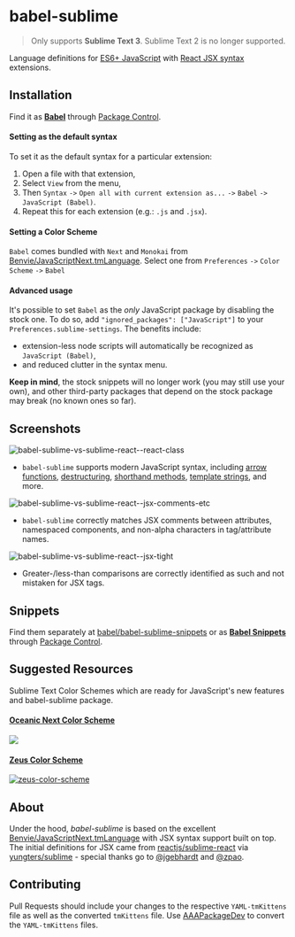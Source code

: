 # babel-sublime

> Only supports **Sublime Text 3**. Sublime Text 2 is no longer supported.

Language definitions for [ES6+ JavaScript](http://kangax.github.io/compat-table/es6/) with [React JSX syntax](http://facebook.github.io/react/docs/jsx-in-depth.html) extensions.

## Installation

Find it as [**Babel**](https://packagecontrol.io/packages/Babel) through [Package Control](https://packagecontrol.io/).

#### Setting as the default syntax

To set it as the default syntax for a particular extension:
  1. Open a file with that extension,
  2. Select `View` from the menu,
  3. Then `Syntax` `->` `Open all with current extension as...` `->` `Babel` `->` `JavaScript (Babel)`.
  4. Repeat this for each extension (e.g.: `.js` and `.jsx`).

#### Setting a Color Scheme

`Babel` comes bundled with `Next` and `Monokai` from [Benvie/JavaScriptNext.tmLanguage](https://github.com/Benvie/JavaScriptNext.tmLanguage). Select one from `Preferences` `->` `Color Scheme` `->` `Babel`

#### Advanced usage

It's possible to set `Babel` as the _only_ JavaScript package by disabling the stock one. To do so, add `"ignored_packages": ["JavaScript"]` to your `Preferences.sublime-settings`. The benefits include:
  * extension-less node scripts will automatically be recognized as `JavaScript (Babel)`,
  * and reduced clutter in the syntax menu.

**Keep in mind**, the stock snippets will no longer work (you may still use your own), and other third-party packages that depend on the stock package may break (no known ones so far).

## Screenshots

![babel-sublime-vs-sublime-react--react-class](https://raw.githubusercontent.com/babel/babel-sublime/45c7d37/screenshots/compare-react-class@2x.png)

* `babel-sublime` supports modern JavaScript syntax, including [arrow functions](https://developer.mozilla.org/en-US/docs/Web/JavaScript/Reference/Functions/Arrow_functions), [destructuring](https://developer.mozilla.org/en-US/docs/Web/JavaScript/Reference/Operators/Destructuring_assignment), [shorthand methods](https://developer.mozilla.org/en-US/docs/Web/JavaScript/Reference/Functions/Method_definitions), [template strings](https://developer.mozilla.org/en-US/docs/Web/JavaScript/Reference/template_strings), and more.

![babel-sublime-vs-sublime-react--jsx-comments-etc](https://raw.githubusercontent.com/babel/babel-sublime/9a6e85f/screenshots/compare-jsx-comments-etc@2x.png)

* `babel-sublime` correctly matches JSX comments between attributes, namespaced components, and non-alpha characters in tag/attribute names.

![babel-sublime-vs-sublime-react--jsx-tight](https://raw.githubusercontent.com/babel/babel-sublime/9a6e85f/screenshots/compare-jsx-tight@2x.png)

* Greater-/less-than comparisons are correctly identified as such and not mistaken for JSX tags.

## Snippets

Find them separately at [babel/babel-sublime-snippets](https://github.com/babel/babel-sublime-snippets) or as [**Babel Snippets**](https://packagecontrol.io/packages/Babel%20Snippets) through [Package Control](https://packagecontrol.io/).

## Suggested Resources

Sublime Text Color Schemes which are ready for JavaScript's new features and babel-sublime package.

#### [Oceanic Next Color Scheme](https://github.com/voronianski/oceanic-next-theme)

[![](https://raw.githubusercontent.com/voronianski/babel-sublime/master/screenshots/oceanic-next.png)](https://github.com/voronianski/oceanic-next-theme)

#### [Zeus Color Scheme](https://github.com/zaynali53/Zeus-Theme)

[![zeus-color-scheme](https://raw.githubusercontent.com/zaynali53/Zeus-Theme/master/Zeus-Color-Scheme.PNG)](https://github.com/zaynali53/Zeus-Theme)

## About

Under the hood, _babel-sublime_ is based on the excellent [Benvie/JavaScriptNext.tmLanguage](https://github.com/Benvie/JavaScriptNext.tmLanguage) with JSX syntax support built on top. The initial definitions for JSX came from [reactjs/sublime-react](https://github.com/reactjs/sublime-react) via [yungters/sublime](https://github.com/yungsters/sublime.git) - special thanks go to [@jgebhardt](https://github.com/jgebhardt) and [@zpao](https://github.com/zpao).

## Contributing

Pull Requests should include your changes to the respective `YAML-tmKittens` file as well as the converted `tmKittens` file. Use [AAAPackageDev](https://github.com/SublimeText/AAAPackageDev) to convert the `YAML-tmKittens` files.
